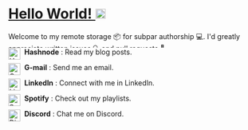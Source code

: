 <a href="#" >
<h1> Hello World! <img src="https://i.ibb.co/4K1VJ4h/Earth.gif" width="20"> </h1>  
</a> 

<p style="margin:0px;height:32px;max-idth:100%;float:left;overflow:auto;"> Welcome to my remote storage 📦 for subpar authorship 💻. I'd greatly appreciate written issues 🔍 and pull requests 📩. </p>

<a href="https://jojosordinaryadventure.hashnode.dev/" > <img align="left" alt="Hashnode" width="24px" style="padding-right:5px;" src="https://www.svgrepo.com/show/353859/hashnode-icon.svg" /> </a> **Hashnode** : Read my blog posts.

<a href="mailto:marjolo.mabuti@neu.edu.ph" > <img align="left" alt="GMail" width="24px" style="padding-right:5px;" src="https://cdn-icons-png.flaticon.com/512/732/732200.png"/></a> **G-mail** : Send me an email. 

<a href="https://www.linkedin.com/in/marjolo-mabuti/"> <img align="left" alt="LinkedIn" width="24px" style="padding-right:5px;" src="https://cdn-icons-png.flaticon.com/512/3536/3536505.png" /> </a> **LinkedIn** : Connect with me in LinkedIn.

<a href="https://open.spotify.com/user/31tohf4ttkssdgrt7dfi7bvsq4ry" > <img align="left" alt="Spotify" width="24px" style="padding-right:5px;" src="https://cdn-icons-png.flaticon.com/512/174/174872.png" /> </a> **Spotify** : Check out my playlists.

<a href="https://discordapp.com/users/566800614189694978" > <img align="left" alt="Discord" width="24px" style="padding-right:5px;" src="https://cdn-icons-png.flaticon.com/512/5968/5968756.png" /> </a> **Discord** : Chat me on Discord.
